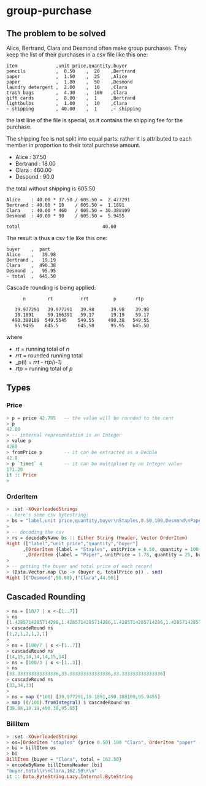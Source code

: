 # group-purchase
## The problem to be solved

Alice, Bertrand, Clara and Desmond often make group purchases. They keep the list of their purchases in a csv file like this one:

```
item              ,unit price,quantity,buyer
pencils           ,  0.50    ,  20    ,Bertrand
paper             ,  1.50    ,  25    ,Alice
paper             ,  1.80    ,  50    ,Desmond
laundry detergent ,  2.00    ,  10    ,Clara
trash bags        ,  4.30    ,  100   ,Clara
gift cards        ,  8.00    ,  1     ,Bertrand
lightbulbs        ,  1.00    ,  10    ,Clara
~ shipping        , 40.00    ,  1     ,~ shipping
```

the last line of the file is special, as it contains the shipping fee for the purchase.

The shipping fee is not split into equal parts: rather it is attributed to each member in proportion to their total purchase amount.

- Alice : 37.50
- Bertrand : 18.00
- Clara : 460.00
- Despond : 90.0

the total without shipping is 605.50

```
Alice    : 40.00 * 37.50 / 605.50 =  2.477291
Bertrand : 40.00 * 18    / 605.50 =  1.1891
Clara    : 40.00 * 460   / 605.50 = 30.388109
Desmond  : 40.00 * 90    / 605.50 =  5.9455

total                              40.00
```

The result is thus a csv file like this one:
```
buyer    ,  part
Alice    ,   39.98
Bertrand ,   19.19
Clara    ,  490.38
Desmond  ,   95.95
~ total  ,  645.50
```

Cascade rounding is being applied:

```
      n        rt          rrt         p       rtp

   39.977291   39.977291   39.98      39.98    39.98
   19.1891     59.166391   59.17      19.19    59.17
  490.388109  549.5545    549.55     490.38   549.55
   95.9455    645.5       645.50      95.95   645.50
```
where 
- _rt_ = running total of _n_
- _rrt_ = rounded running total
- _p(i) = _rrt_ - _rtp(i-1)_
- _rtp_ = running total of _p_

## Types
### Price

```Haskell
> p = price 42.795   -- the value will be rounded to the cent
> p
42.80
> -- internal representation is an Integer
> value p
4280
> fromPrice p        -- it can be extracted as a Double
42.8
> p `times` 4        -- it can be multiplied by an Integer value
171.20
it :: Price
>
```
### OrderItem

```Haskell
> :set -XOverloadedStrings
-- here's some csv bytestring:
> bs = "label,unit price,quantity,buyer\nStaples,0.50,100,Desmond\nPaper,1.78,25,Clara"
>
> -- decoding the csv
> rs = decodeByName bs :: Either String (Header, Vector OrderItem)
Right (["label","unit price","quantity","buyer"]
      ,[OrderItem {label = "Staples", unitPrice = 0.50, quantity = 100, buyer = "Desmond"}
       ,OrderItem {label = "Paper", unitPrice = 1.78, quantity = 25, buyer = "Clara"}])
>
> -- getting the buyer and total price of each record
> (Data.Vector.map (\o -> (buyer o, totalPrice o)) . snd)
Right [("Desmond",50.00),("Clara",44.50)]
```
## Cascaded Rounding


```Haskell
> ns = [10/7 | x <-[1..7]]
> ns
[1.4285714285714286,1.4285714285714286,1.4285714285714286,1.4285714285714286,1.4285714285714286,1.4285714285714286,1.4285714285714286]
> cascadeRound ns
[1,2,1,2,1,2,1]
>
> ns = [100/7 | x <-[1..7]]
> cascadeRound ns
[14,15,14,14,14,15,14]
> ns = [100/3 | x <-[1..3]]
> ns
[33.333333333333336,33.333333333333336,33.333333333333336]
> cascadeRound ns
[33,34,33]
>
> ns = map (*100) [39.977291,19.1891,490.388109,95.9455]
> map ((/100).fromIntegral) $ cascadeRound ns
[39.98,19.19,490.38,95.95]
```

### BillItem


```Haskell
> :set -XOverloadedStrings
> os=[OrderItem "staples" (price 0.50) 100 "Clara", OrderItem "paper" (price 1.75) 50 "Clara", OrderItem "pencils" (price 0.25) 100 "Clara"]
> bi = billItem os
> bi
BillItem {buyer = "Clara", total = 162.50}
> encodeByName billItemsHeader [bi]
"buyer,total\r\nClara,162.50\r\n"
it :: Data.ByteString.Lazy.Internal.ByteString
```
